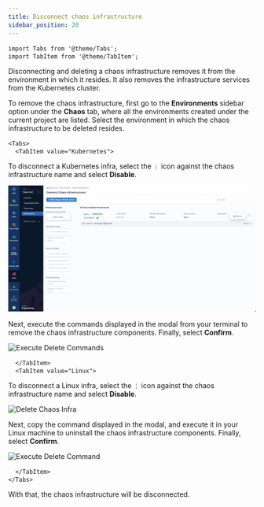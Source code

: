 ```yaml
---
title: Disconnect chaos infrastructure
sidebar_position: 20
---
```

```mdx-code-block
import Tabs from '@theme/Tabs';
import TabItem from '@theme/TabItem';
```

Disconnecting and deleting a chaos infrastructure removes it from the environment in which it resides. It also removes the infrastructure services from the Kubernetes cluster.

To remove the chaos infrastructure, first go to the **Environments** sidebar option under the **Chaos** tab, where all the environments created under the current project are listed. Select the environment in which the chaos infrastructure to be deleted resides.

```mdx-code-block
<Tabs>
  <TabItem value="Kubernetes">
```
To disconnect a Kubernetes infra, select the `⋮` icon against the chaos infrastructure name and select **Disable**.

![Delete Chaos Infra](./static/disconnect-chaos-infrastructure/delete-chaos-infra-short.png)

Next, execute the commands displayed in the modal from your terminal to remove the chaos infrastructure components. Finally, select **Confirm**.

![Execute Delete Commands](./static/disconnect-chaos-infrastructure/execute-delete-commands.png)

```mdx-code-block
  </TabItem>
  <TabItem value="Linux">
```
To disconnect a Linux infra, select the `⋮` icon against the chaos infrastructure name and select **Disable**.

![Delete Chaos Infra](./static/disconnect-chaos-infrastructure/12.delete-infra.png)

Next, copy the command displayed in the modal, and execute it in your Linux machine to uninstall the chaos infrastructure components. Finally, select **Confirm**.

![Execute Delete Command](./static/disconnect-chaos-infrastructure/13.execute-command.png)

```mdx-code-block
  </TabItem>
</Tabs>
```

With that, the chaos infrastructure will be disconnected.